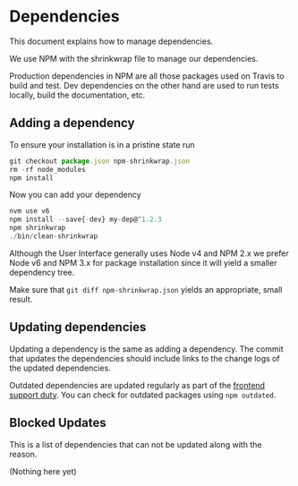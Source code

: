 Dependencies
============

This document explains how to manage dependencies.

We use NPM with the shrinkwrap file to manage our dependencies.

Production dependencies in NPM are all those packages used on Travis to build
and test. Dev dependencies on the other hand are used to run tests locally,
build the documentation, etc.


Adding a dependency
-------------------

To ensure your installation is in a pristine state run
~~~js
git checkout package.json npm-shrinkwrap.json
rm -rf node_modules
npm install
~~~

Now you can add your dependency
~~~js
nvm use v6
npm install --save{-dev} my-dep@^1.2.3
npm shrinkwrap
./bin/clean-shrinkwrap
~~~

Although the User Interface generally uses Node v4 and NPM 2.x we prefer Node v6
and NPM 3.x for package installation since it will yield a smaller dependency
tree.

Make sure that `git diff npm-shrinkwrap.json` yields an appropriate, small
result.


Updating dependencies
---------------------

Updating a dependency is the same as adding a dependency. The commit that updates
the dependencies should include links to the change logs of the updated
dependencies.

Outdated dependencies are updated regularly as part of the [frontend support
duty][fe-support]. You can check for outdated packages using `npm outdated`.

[fe-support]: https://contentful.atlassian.net/wiki/display/ENG/Support+Duty


Blocked Updates
---------------

This is a list of dependencies that can not be updated along with the reason.

(Nothing here yet)
